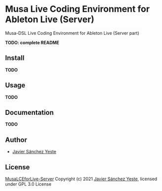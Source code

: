 # Musa Live Coding Environment for Ableton Live (Server)

Musa-DSL Live Coding Environment for Ableton Live (Server part)

**TODO: complete README**

## Install
**TODO**

## Usage
**TODO**

## Documentation
**TODO**

## Author

* [Javier Sánchez Yeste](https://github.com/javier-sy)

## License

[MusaLCEforLive-Server](https://github.com/javier-sy/MusaLCEforLive-Server) Copyright (c) 2021 [Javier Sánchez Yeste](https://yeste.studio), licensed under GPL 3.0 License
